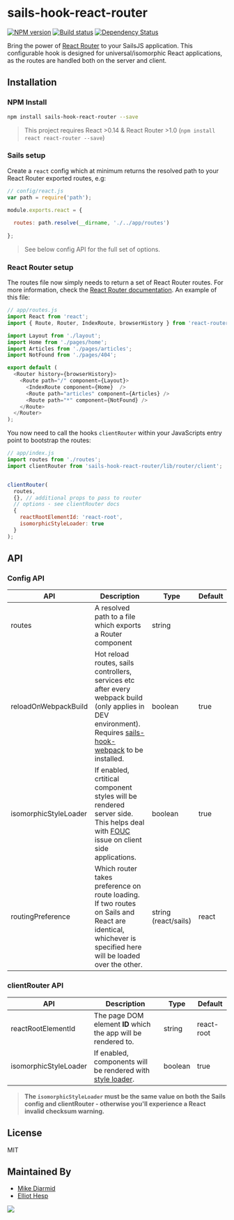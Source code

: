 # sails-hook-react-router

[![NPM version][npm-image]][npm-url]
[![Build status][travis-image]][travis-url]
[![Dependency Status][daviddm-image]][daviddm-url]

Bring the power of [React Router](https://github.com/reactjs/react-router) to your SailsJS application. This configurable hook is designed for universal/isomorphic React applications, as the routes are handled both on the server and client.

## Installation
### NPM Install
```sh
npm install sails-hook-react-router --save
```

> This project requires React >0.14 & React Router >1.0 (`npm install react react-router --save`)

### Sails setup
Create a `react` config which at minimum returns the resolved path to your React Router exported routes, e.g:

```javascript
// config/react.js
var path = require('path');

module.exports.react = {
  
  routes: path.resolve(__dirname, './../app/routes')
  
};

```

> See below config API for the full set of options.

### React Router setup
The routes file now simply needs to return a set of React Router routes. For more information, check the [React Router documentation](https://github.com/reactjs/react-router/blob/master/docs/guides/RouteConfiguration.md). An example of this file:

```javascript
// app/routes.js
import React from 'react';
import { Route, Router, IndexRoute, browserHistory } from 'react-router';

import Layout from './layout';
import Home from './pages/home';
import Articles from './pages/articles';
import NotFound from './pages/404';

export default (
  <Router history={browserHistory}>
    <Route path="/" component={Layout}>
      <IndexRoute component={Home}  />
      <Route path="articles" component={Articles} />
      <Route path="*" component={NotFound} />
    </Route>
  </Router>
);
```

You now need to call the hooks `clientRouter` within your JavaScripts entry point to bootstrap the routes:

```javascript
// app/index.js
import routes from './routes';
import clientRouter from 'sails-hook-react-router/lib/router/client';


clientRouter(
  routes, 
  {}, // additional props to pass to router
  // options - see clientRouter docs
  {
    reactRootElementId: 'react-root',
    isomorphicStyleLoader: true
  }
);
```

## API
### Config API
| API | Description | Type | Default |
|---|---|---|---|
| routes | A resolved path to a file which exports a Router component | string |  |
| reloadOnWebpackBuild | Hot reload routes, sails controllers, services etc after every webpack build (only applies in DEV environment). Requires [sails-hook-webpack](https://github.com/teamfa/sails-hook-webpack) to be installed. | boolean | true |
| isomorphicStyleLoader | If enabled, crtitical component styles will be rendered server side. This helps deal with [FOUC](https://en.wikipedia.org/wiki/Flash_of_unstyled_content) issue on client side applications. | boolean | true |
| routingPreference | Which router takes preference on route loading. If two routes on Sails and React are identical, whichever is specified here will be loaded over the other. | string (react/sails) | react |

### clientRouter API
| API | Description | Type | Default |
|---|---|---|---|
| reactRootElementId | The page DOM element **ID** which the app will be rendered to. | string | react-root |
| isomorphicStyleLoader | If enabled, components will be rendered with [style loader](https://github.com/kriasoft/isomorphic-style-loader). | boolean | true |

> **The `isomorphicStyleLoader` must be the same value on both the Sails config and clientRouter - otherwise you'll experience a React invalid checksum warning.**

## License
MIT

## Maintained By
- [Mike Diarmid](https://github.com/salakar)
- [Elliot Hesp](https://github.com/ehesp)

<img src='http://i.imgur.com/NsAdNdJ.png'>

[npm-image]: https://img.shields.io/npm/v/sails-hook-react-router.svg?style=flat-square
[npm-url]: https://npmjs.org/package/sails-hook-react-router
[travis-image]: https://img.shields.io/travis/teamfa/sails-hook-react-router.svg?style=flat-square
[travis-url]: https://travis-ci.org/teamfa/sails-hook-react-router
[daviddm-image]: http://img.shields.io/david/teamfa/sails-hook-react-router.svg?style=flat-square
[daviddm-url]: https://david-dm.org/teamfa/sails-hook-react-router
